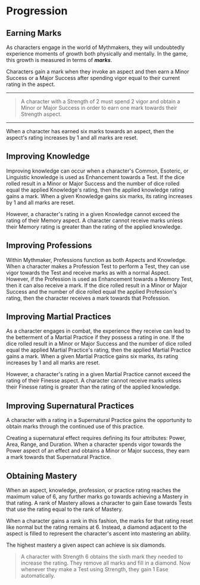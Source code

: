 
# Progression


## Earning Marks

As characters engage in the world of Mythmakers, they will undoubtedly experience moments of growth both physically and mentally. In the game, this growth is measured in terms of **_marks_**.

Characters gain a mark when they invoke an aspect and then earn a Minor Success or a Major Success after spending vigor equal to their current rating in the aspect. 


---

>A character with a Strength of 2 must spend 2 vigor and obtain a Minor or Major Success in order to earn one mark towards their Strength aspect.


---

When a character has earned six marks towards an aspect, then the aspect's rating increases by 1 and all marks are reset.

## Improving Knowledge
Improving knowledge can occur when a character's Common, Esoteric, or Linguistic knowledge is used as Enhancement towards a Test. If the dice rolled result in a Minor or Major Success and the number of dice rolled equal the applied Knowledge's rating, then the applied knowledge rating gains a mark. When a given Knowledge gains six marks, its rating increases by 1 and all marks are reset.

However, a character's rating in a given Knowledge cannot exceed the rating of their Memory aspect. A character cannot receive marks unless their Memory rating is greater than the rating of the applied knowledge.

## Improving Professions
Within Mythmaker, Professions function as both Aspects and Knowledge. When a character makes a Profession Test to perform a Test, they can use vigor towards the Test and receive marks as with a normal Aspect. However, if the Profession is used as Enhancement towards a Memory Test, then it can also receive a mark. If the dice rolled result in a Minor or Major Success and the number of dice rolled equal the applied Profession's rating, then the character receives a mark towards that Profession.

## Improving Martial Practices
As a character engages in combat, the experience they receive can lead to the betterment of a Martial Practice if they possess a rating in one. If the dice rolled result in a Minor or Major Success and the number of dice rolled equal the applied Martial Practice's rating, then the applied Martial Practice gains a mark. When a given Martial Practice gains six marks, its rating increases by 1 and all marks are reset.

However, a character's rating in a given Martial Practice cannot exceed the rating of their Finesse aspect. A character cannot receive marks unless their Finesse rating is greater than the rating of the applied knowledge.

## Improving Supernatural Practices

A character with a rating in a Supernatural Practice gains the opportunity to obtain marks through the continued use of this practice.

Creating a supernatural effect requires defining its four attributes: Power, Area, Range, and Duration. When a character spends vigor towards the Power aspect of an effect and obtains a Minor or Major success, they earn a mark towards that Supernatural Practice.


## Obtaining Mastery

When an aspect, knowledge, profession, or practice rating reaches the maximum value of 6, any further marks go towards achieving a Mastery in that rating. A rank of Mastery allows a character to gain Ease towards Tests that use the rating equal to the rank of Mastery. 

When a character gains a rank in this fashion, the marks for that rating reset like normal but the rating remains at 6. Instead, a diamond adjacent to the aspect is filled to represent the character's ascent into mastering an ability.

The highest mastery a given aspect can achieve is six diamonds.

>A character with Strength 6 obtains the sixth mark they needed to increase the rating. They remove all marks and fill in a diamond. Now whenever they make a Test using Strength, they gain 1 Ease automatically.